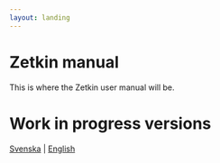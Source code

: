 ```yaml
---
layout: landing
---
```


# Zetkin manual
This is where the Zetkin user manual will be.

# Work in progress versions
[Svenska](/sv) |
[English](/en)

